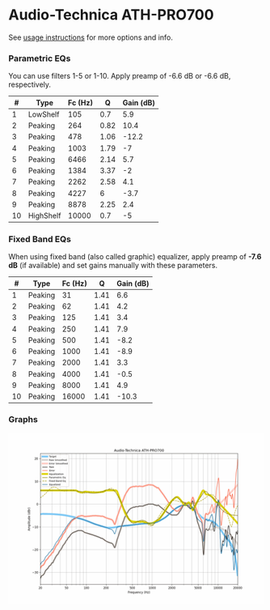 # Audio-Technica ATH-PRO700
See [usage instructions](https://github.com/jaakkopasanen/AutoEq#usage) for more options and info.

### Parametric EQs
You can use filters 1-5 or 1-10. Apply preamp of -6.6 dB or -6.6 dB, respectively.

|   # | Type      |   Fc (Hz) |    Q |   Gain (dB) |
|-----|-----------|-----------|------|-------------|
|   1 | LowShelf  |       105 | 0.7  |         5.9 |
|   2 | Peaking   |       264 | 0.82 |        10.4 |
|   3 | Peaking   |       478 | 1.06 |       -12.2 |
|   4 | Peaking   |      1003 | 1.79 |        -7   |
|   5 | Peaking   |      6466 | 2.14 |         5.7 |
|   6 | Peaking   |      1384 | 3.37 |        -2   |
|   7 | Peaking   |      2262 | 2.58 |         4.1 |
|   8 | Peaking   |      4227 | 6    |        -3.7 |
|   9 | Peaking   |      8878 | 2.25 |         2.4 |
|  10 | HighShelf |     10000 | 0.7  |        -5   |

### Fixed Band EQs
When using fixed band (also called graphic) equalizer, apply preamp of **-7.6 dB** (if available) and set gains manually with these parameters.

|   # | Type    |   Fc (Hz) |    Q |   Gain (dB) |
|-----|---------|-----------|------|-------------|
|   1 | Peaking |        31 | 1.41 |         6.6 |
|   2 | Peaking |        62 | 1.41 |         4.2 |
|   3 | Peaking |       125 | 1.41 |         3.4 |
|   4 | Peaking |       250 | 1.41 |         7.9 |
|   5 | Peaking |       500 | 1.41 |        -8.2 |
|   6 | Peaking |      1000 | 1.41 |        -8.9 |
|   7 | Peaking |      2000 | 1.41 |         3.3 |
|   8 | Peaking |      4000 | 1.41 |        -0.5 |
|   9 | Peaking |      8000 | 1.41 |         4.9 |
|  10 | Peaking |     16000 | 1.41 |       -10.3 |

### Graphs
![](./Audio-Technica%20ATH-PRO700.png)
